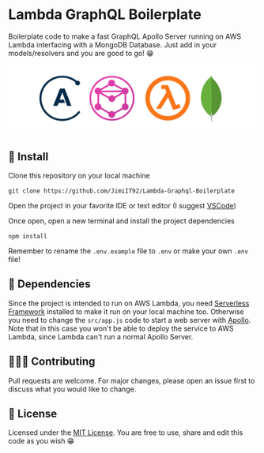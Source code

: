 # Lambda GraphQL Boilerplate

Boilerplate code to make a fast GraphQL Apollo Server
running on AWS Lambda interfacing with a MongoDB Database. 
Just add in your models/resolvers
and you are good to go! 😁

<p align="center">
  <img src="logo.png" />
</p>

## 🔧 Install

Clone this repository on your local machine

```
git clone https://github.com/JimiIT92/Lambda-Graphql-Boilerplate
```

Open the project in your favorite IDE or text editor
(I suggest [VSCode](https://code.visualstudio.com/))

Once open, open a new terminal and install the project dependencies

```
npm install
```

Remember to rename the `.env.example` file to `.env`
or make your own `.env` file!

## 🔗 Dependencies

Since the project is intended to run on AWS Lambda, you need
[Serverless Framework](https://serverless.com/) installed
to make it run on your local machine too.
Otherwise you need to change the `src/app.js` code
to start a web server with [Apollo](https://www.apollographql.com/).
Note that in this case you won't be able to deploy the service
to AWS Lambda, since Lambda can't run a normal Apollo Server.

## 👨🏻‍💻 Contributing

Pull requests are welcome. For major changes, please open an issue first to discuss what you would like to change.

## 📜 License

Licensed under the [MIT License](https://opensource.org/licenses/MIT). You are free to use, share and edit this code as you wish 😁
